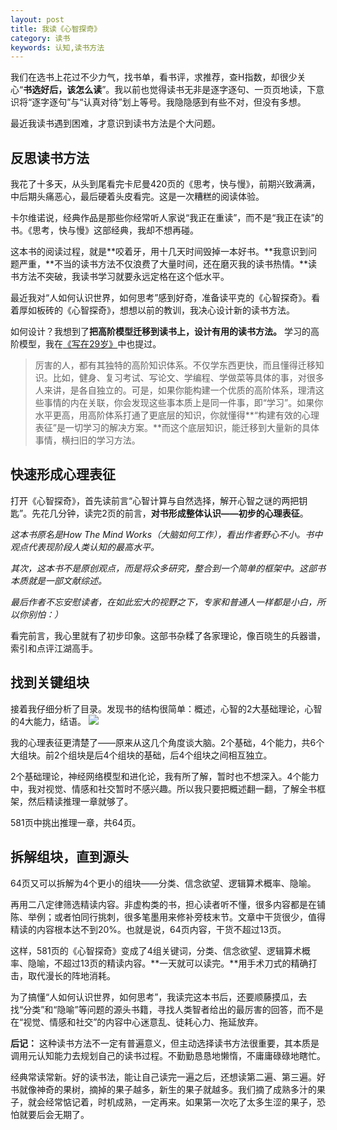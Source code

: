 ```yaml
---
layout: post
title: 我读《心智探奇》
category: 读书
keywords: 认知,读书方法
---
```


我们在选书上花过不少力气，找书单，看书评，求推荐，查H指数，却很少关心“**书选好后，该怎么读**”。我以前也觉得读书无非是逐字逐句、一页页地读，下意识将“逐字逐句”与“认真对待”划上等号。我隐隐感到有些不对，但没有多想。

最近我读书遇到困难，才意识到读书方法是个大问题。

## 反思读书方法 ##

我花了十多天，从头到尾看完卡尼曼420页的《思考，快与慢》，前期兴致满满，中后期头痛恶心，最后硬着头皮看完。这是一次糟糕的阅读体验。

卡尔维诺说，经典作品是那些你经常听人家说“我正在重读”，而不是“我正在读”的书。《思考，快与慢》这部经典，我却不想再碰。

这本书的阅读过程，就是**咬着牙，用十几天时间毁掉一本好书。**我意识到问题严重，**不当的读书方法不仅浪费了大量时间，还在磨灭我的读书热情。**读书方法不突破，我读书学习就要永远定格在这个低水平。

最近我对“人如何认识世界，如何思考”感到好奇，准备读平克的《心智探奇》。看着厚如板砖的《心智探奇》，想想以前的教训，我决心设计新的读书方法。

如何设计？我想到了**把高阶模型迁移到读书上，设计有用的读书方法。** 学习的高阶模型，我在[《写在29岁》](http://wanyiping.com/2017/05/02/29YearsOld.html)中也提过。

> 厉害的人，都有其独特的高阶知识体系。不仅学东西更快，而且懂得迁移知识。比如，健身、复习考试、写论文、学编程、学做菜等具体的事，对很多人来讲，是各自独立的。可是，如果你能构建一个优质的高阶体系，理清这些事情的内在关联，你会发现这些事本质上是同一件事，即“学习”。如果你水平更高，用高阶体系打通了更底层的知识，你就懂得**“构建有效的心理表征”是一切学习的解决方案。**而这个底层知识，能迁移到大量新的具体事情，横扫旧的学习方法。

## 快速形成心理表征 ##

打开《心智探奇》，首先读前言“心智计算与自然选择，解开心智之谜的两把钥匙”。先花几分钟，读完2页的前言，**对书形成整体认识——初步的心理表征**。

*这本书原名是How The Mind Works（大脑如何工作），看出作者野心不小。书中观点代表现阶段人类认知的最高水平。*

*其次，这本书不是原创观点，而是将众多研究，整合到一个简单的框架中。这部书本质就是一部文献综述。*

*最后作者不忘安慰读者，在如此宏大的视野之下，专家和普通人一样都是小白，所以你别怕：）*

看完前言，我心里就有了初步印象。这部书杂糅了各家理论，像百晓生的兵器谱，索引和点评江湖高手。

## 找到关键组块 ##

接着我仔细分析了目录。发现书的结构很简单：概述，心智的2大基础理论，心智的4大能力，结语。
![](http://on54r1wfx.bkt.clouddn.com/2017-5-MIND.jpg)

我的心理表征更清楚了——原来从这几个角度谈大脑。2个基础，4个能力，共6个大组块。前2个组块是后4个组块的基础，后4个组块之间相互独立。

2个基础理论，神经网络模型和进化论，我有所了解，暂时也不想深入。4个能力中，我对视觉、情感和社交暂时不感兴趣。所以我只要把概述翻一翻，了解全书框架，然后精读推理一章就够了。

581页中挑出推理一章，共64页。

## 拆解组块，直到源头 ##

64页又可以拆解为4个更小的组块——分类、信念欲望、逻辑算术概率、隐喻。

再用二八定律筛选精读内容。非虚构类的书，担心读者听不懂，很多内容都是在铺陈、举例；或者怕同行挑刺，很多笔墨用来修补旁枝末节。文章中干货很少，值得精读的内容根本达不到20%。也就是说，64页内容，干货不超过13页。

这样，581页的《心智探奇》变成了4组关键词，分类、信念欲望、逻辑算术概率、隐喻，不超过13页的精读内容。**一天就可以读完。**用手术刀式的精确打击，取代漫长的阵地消耗。

为了搞懂“人如何认识世界，如何思考”，我读完这本书后，还要顺藤摸瓜，去找“分类”和“隐喻”等问题的源头书籍，寻找人类智者给出的最厉害的回答，而不是在“视觉、情感和社交”的内容中心迷意乱、徒耗心力、拖延放弃。

**后记：**
这种读书方法不一定有普遍意义，但主动选择读书方法很重要，其本质是调用元认知能力去规划自己的读书过程。不勤勤恳恳地懒惰，不庸庸碌碌地瞎忙。

经典常读常新。好的读书法，能让自己读完一遍之后，还想读第二遍、第三遍。好书就像神奇的果树，摘掉的果子越多，新生的果子就越多。我们摘了成熟多汁的果子，就会经常惦记着，时机成熟，一定再来。如果第一次吃了太多生涩的果子，恐怕就要后会无期了。

